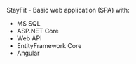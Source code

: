 StayFit - Basic web application (SPA) with:
<ul>
  <li>MS SQL</li>
  <li>ASP.NET Core</li>
  <li>Web API</li>
  <li>EntityFramework Core</li>
  <li>Angular</li>
</ul>
  
